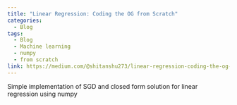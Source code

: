 ```yaml
---
title: "Linear Regression: Coding the OG from Scratch"
categories:
  - Blog
tags:
  - Blog
  - Machine learning
  - numpy
  - from scratch
link: https://medium.com/@shitanshu273/linear-regression-coding-the-og-from-scratch-a347046b3618
---
```


Simple implementation of SGD and closed form solution for linear regression using numpy
